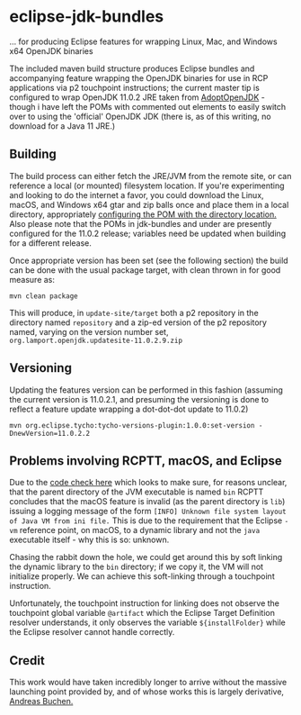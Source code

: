 # eclipse-jdk-bundles

&hellip; for producing Eclipse features for wrapping Linux, Mac, and Windows x64 OpenJDK binaries

The included maven build structure produces Eclipse bundles and accompanying feature wrapping the OpenJDK binaries for use in RCP applications via p2 touchpoint instructions; the current master tip is configured to wrap OpenJDK 11.0.2 JRE taken from [AdoptOpenJDK](https://adoptopenjdk.net/) - though i have left the POMs with commented out elements to easily switch over to using the 'official' OpenJDK JDK (there is, as of this writing, no download for a Java 11 JRE.)

## Building

The build process can either fetch the JRE/JVM from the remote site, or can reference a local (or mounted) filesystem location. If you're experimenting and looking to do the internet a favor, you could download the Linux, macOS, and Windows x64 gtar and zip balls once and place them in a local directory, appropriately [configuring the POM with the directory location.](jdk-bundles/pom.xml#L19) Also please note that the POMs in jdk-bundles and under are presently configured for the 11.0.2 release; variables need be updated when building for a different release.

Once appropriate version has been set (see the following section) the build can be done with the usual package target, with clean thrown in for good measure as:
```
mvn clean package
```

This will produce, in `update-site/target` both a p2 repository in the directory named `repository` and a zip-ed version of the p2 repository named, varying on the version number set, `org.lamport.openjdk.updatesite-11.0.2.9.zip`


## Versioning

Updating the features version can be performed in this fashion (assuming the current version is 11.0.2.1, and presuming the versioning is done to reflect a feature update wrapping a dot-dot-dot update to 11.0.2)
```
mvn org.eclipse.tycho:tycho-versions-plugin:1.0.0:set-version -DnewVersion=11.0.2.2
```


## Problems involving RCPTT, macOS, and Eclipse

Due to the [code check here](https://github.com/xored/rcptt/blob/a37c7c109ee5659b909797b32ed8e252d9f9a387/runner/org.eclipse.rcptt.runner/src/org/eclipse/rcptt/runner/util/AUTsManager.java#L179) which looks to make sure, for reasons unclear, that the parent directory of the JVM executable is named `bin` RCPTT concludes that the macOS feature is invalid (as the parent directory is `lib`) issuing a logging message of the form `[INFO] Unknown file system layout of Java VM from ini file.` This is due to the requirement that the Eclipse `-vm` reference point, on macOS, to a dynamic library and not the `java` executable itself - why this is so: unknown.

Chasing the rabbit down the hole, we could get around this by soft linking the dynamic library to the `bin` directory; if we copy it, the VM will not initialize properly. We can achieve this soft-linking through a touchpoint instruction.

Unfortunately, the touchpoint instruction for linking does not observe the touchpoint global variable `@artifact` which the Eclipse Target Definition resolver understands, it only observes the variable `${installFolder}` while the Eclipse resolver cannot handle correctly.


## Credit

This work would have taken incredibly longer to arrive without the massive launching point provided by, and of whose works this is largely derivative, [Andreas Buchen.](https://github.com/buchen/bundled-jre)

